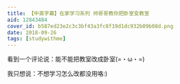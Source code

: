 ```yaml
---
title: 【中英字幕】在家学习系列 帅哥哥教你把卧室变教室
aid: 12843484
cover_id: b587ed23e2c3c3bf43a3fc8f19d1dc932b09b08d.png
date: 2018-09-26
tags: [studywithme]
---
```

看到一个评论说：能不能把教室改成卧室(=・ω・=)

我只想说：不想学习怎么改都没用咯:)